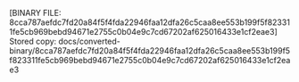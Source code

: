 [BINARY FILE: 8cca787aefdc7fd20a84f5f4fda22946faa12dfa26c5caa8ee553b199f5f823311fe5cb969bebd94671e2755c0b04e9c7cd67202af625016433e1cf2eae3]
Stored copy: docs/converted-binary/8cca787aefdc7fd20a84f5f4fda22946faa12dfa26c5caa8ee553b199f5f823311fe5cb969bebd94671e2755c0b04e9c7cd67202af625016433e1cf2eae3
